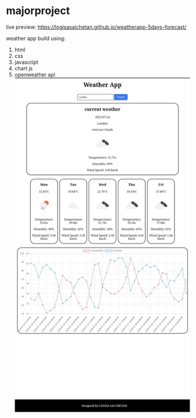 # majorproject
live preview: https://logisasaichetan.github.io/weatherapp-5days-forecast/

weather app build using:
1. html
2. css
3. javascript
4. chart js
5. openweather api
![weatherappoutput](./weatheroutput.jpg)
